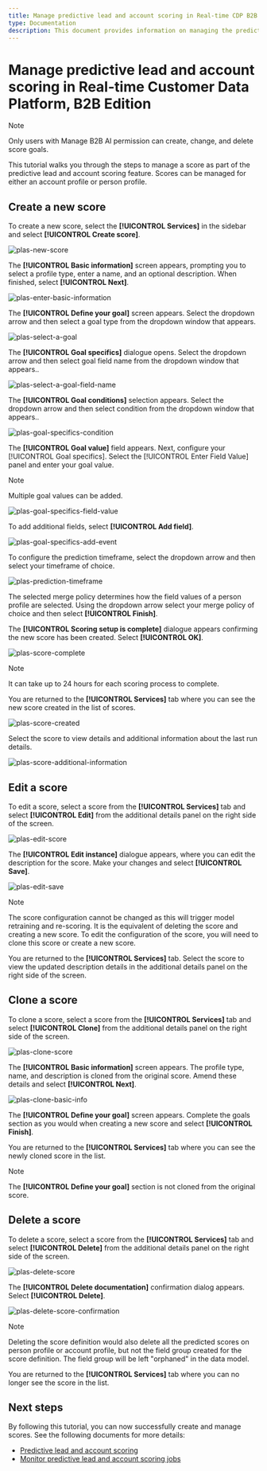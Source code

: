 ```yaml
---
title: Manage predictive lead and account scoring in Real-time CDP B2B
type: Documentation
description: This document provides information on managing the predictive lead and account scoring feature in Experience Platform CDP B2B.
---
```

# Manage predictive lead and account scoring in Real-time Customer Data Platform, B2B Edition

>[!NOTE]
>
>Only users with Manage B2B AI permission can create, change, and delete score goals.

This tutorial walks you through the steps to manage a score as part of the predictive lead and account scoring feature. Scores can be managed for either an account profile or person profile.

## Create a new score 

To create a new score, select the **[!UICONTROL Services]** in the sidebar and select **[!UICONTROL Create score]**.

![plas-new-score](../assets/../b2b-ai-ml-services/assets/plas-create-score.png)

The **[!UICONTROL Basic information]** screen appears, prompting you to select a profile type, enter a name, and an optional description. When finished, select **[!UICONTROL Next]**.

![plas-enter-basic-information](../assets/../b2b-ai-ml-services/assets/plas-basic-information.png)

The **[!UICONTROL Define your goal]** screen appears. Select the dropdown arrow and then select a goal type from the dropdown window that appears.

![plas-select-a-goal](../assets/../b2b-ai-ml-services/assets/plas-define-goal.png)

The **[!UICONTROL Goal specifics]** dialogue opens. Select the dropdown arrow and then select goal field name from the dropdown window that appears..

![plas-select-a-goal-field-name](../assets/../b2b-ai-ml-services/assets/plas-goal-specifics-field-name.png)

The **[!UICONTROL Goal conditions]** selection appears. Select the dropdown arrow and then select condition from the dropdown window that appears..

![plas-goal-specifics-condition](../assets/../b2b-ai-ml-services/assets/plas-goal-specidics-condition.png)

The **[!UICONTROL Goal value]** field appears. Next, configure your [!UICONTROL Goal specifics]. Select the [!UICONTROL Enter Field Value] panel and enter your goal value.

>[!NOTE]
>
>Multiple goal values can be added.

![plas-goal-specifics-field-value](../assets/../b2b-ai-ml-services/assets/plas-goal-specifics-field-value.png)

To add additional fields, select **[!UICONTROL Add field]**.

![plas-goal-specifics-add-event](../assets/../b2b-ai-ml-services/assets/plas-goal-specifics-add-event.png)

To configure the prediction timeframe, select the dropdown arrow and then select your timeframe of choice.

![plas-prediction-timeframe](../assets/../b2b-ai-ml-services/assets/plas-prediction-timeframe.png)

The selected merge policy determines how the field values of a person profile are selected. Using the dropdown arrow select your merge policy of choice and then select **[!UICONTROL Finish]**.

The **[!UICONTROL Scoring setup is complete]** dialogue appears confirming the new score has been created. Select **[!UICONTROL OK]**.

![plas-score-complete](../assets/../b2b-ai-ml-services/assets/plas-score-complete.png)

>[!NOTE]
>
> It can take up to 24 hours for each scoring process to complete.

You are returned to the **[!UICONTROL Services]** tab where you can see the new score created in the list of scores.

![plas-score-created](../assets/../b2b-ai-ml-services/assets/plas-score-created.png)

Select the score to view details and additional information about the last run details.

![plas-score-additional-information](../assets/../b2b-ai-ml-services/assets/plas-score-info.png)

## Edit a score

To edit a score, select a score from the **[!UICONTROL Services]** tab and select **[!UICONTROL Edit]** from the additional details panel on the right side of the screen.

![plas-edit-score](../assets/../b2b-ai-ml-services/assets/plas-edit-score.png)

The **[!UICONTROL Edit instance]** dialogue appears, where you can edit the description for the score. Make your changes and select **[!UICONTROL Save]**.

![plas-edit-save](../assets/../b2b-ai-ml-services/assets/plas-edit-save.png)

>[!NOTE]
>
>The score configuration cannot be changed as this will trigger model retraining and re-scoring. It is the equivalent of deleting the score and creating a new score. To edit the configuration of the score, you will need to clone this score or create a new score.

You are returned to the **[!UICONTROL Services]** tab. Select the score to view the updated description details in the additional details panel on the right side of the screen.

## Clone a score

To clone a score, select a score from the **[!UICONTROL Services]** tab and select **[!UICONTROL Clone]** from the additional details panel on the right side of the screen.

![plas-clone-score](../assets/../b2b-ai-ml-services/assets/plas-clone-score.png)

The **[!UICONTROL Basic information]** screen appears. The profile type, name, and description is cloned from the original score. Amend these details and select **[!UICONTROL Next]**.

![plas-clone-basic-info](../assets/../b2b-ai-ml-services/assets/plas-clone-basic-info.png)

The **[!UICONTROL Define your goal]** screen appears. Complete the goals section as you would when creating a new score and select **[!UICONTROL Finish]**. 

You are returned to the **[!UICONTROL Services]** tab where you can see the newly cloned score in the list.

>[!NOTE]
>
> The **[!UICONTROL Define your goal]** section is not cloned from the original score.

## Delete a score

To delete a score, select a score from the **[!UICONTROL Services]** tab and select **[!UICONTROL Delete]** from the additional details panel on the right side of the screen.

![plas-delete-score](../assets/../b2b-ai-ml-services/assets/plas-delete-score.png)

The **[!UICONTROL Delete documentation]** confirmation dialog appears. Select **[!UICONTROL Delete]**.

![plas-delete-score-confirmation](../assets/../b2b-ai-ml-services/assets/plas-delete-score-confirmation.png)

>[!NOTE]
>
>Deleting the score definition would also delete all the predicted scores on person profile or account profile, but not the field group created for the score definition. The field group will be left "orphaned" in the data model.

You are returned to the **[!UICONTROL Services]** tab where you can no longer see the score in the list.

## Next steps

By following this tutorial, you can now successfully create and manage scores. See the following documents for more details:

* [Predictive lead and account scoring](/help/rtcdp/b2b-ai-ml-services/predictive-lead-and-account-scoring.md)
* [Monitor predictive lead and account scoring jobs](/help/dataflows/ui/b2b/monitor-profile-enrichment.md)
